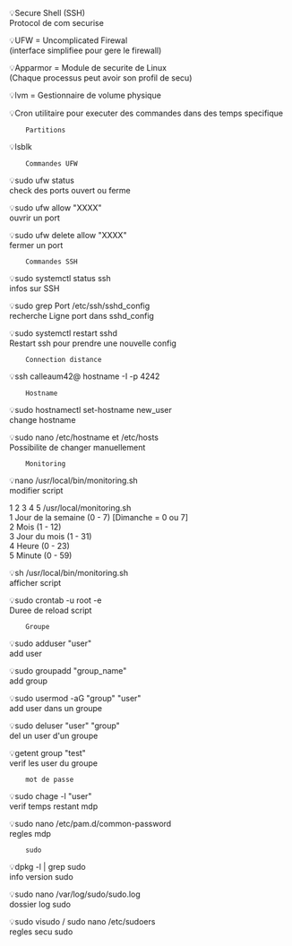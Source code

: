 :bulb:Secure Shell (SSH)  
Protocol de com securise  

:bulb:UFW = Uncomplicated Firewal  
(interface simplifiee pour gere le firewall)  

:bulb:Apparmor = Module de securite de Linux  
(Chaque processus peut avoir son profil de secu)  

:bulb:lvm = Gestionnaire de volume physique  

:bulb:Cron utilitaire pour executer des commandes dans des temps specifique   

		Partitions
:bulb:lsblk

		Commandes UFW
:bulb:sudo ufw status  
check des ports ouvert ou ferme

:bulb:sudo ufw allow "XXXX"  			
ouvrir un port

:bulb:sudo ufw delete allow "XXXX"  
fermer un port

		Commandes SSH
:bulb:sudo systemctl status ssh  
infos sur SSH  

:bulb:sudo grep Port /etc/ssh/sshd_config	  
recherche Ligne port dans sshd_config  

:bulb:sudo systemctl restart sshd              
Restart ssh pour prendre une nouvelle config  

		Connection distance
:bulb:ssh calleaum42@ hostname -I -p 4242  

		Hostname
:bulb:sudo hostnamectl set-hostname new_user  
change hostname  

:bulb:sudo nano /etc/hostname  et /etc/hosts  
Possibilite de changer manuellement  
		
		Monitoring
:bulb:nano /usr/local/bin/monitoring.sh  
modifier script  

1 2 3 4 5 /usr/local/monitoring.sh    
1 Jour de la semaine (0 - 7) [Dimanche = 0 ou 7]  
2 Mois (1 - 12)  
3 Jour du mois (1 - 31)  
4 Heure (0 - 23)  
5 Minute (0 - 59)  

:bulb:sh   /usr/local/bin/monitoring.sh  
afficher script  

:bulb:sudo crontab -u root -e  
Duree de reload script  



		Groupe
:bulb:sudo adduser "user"  
add user  

:bulb:sudo groupadd "group_name"  
add group  

:bulb:sudo usermod -aG "group" "user"  
add user dans un groupe  

:bulb:sudo deluser "user" "group"  		
del un user d'un groupe  

:bulb:getent group "test"  
verif les user du groupe  


		mot de passe
:bulb:sudo chage -l "user"  
verif temps restant mdp  

:bulb:sudo nano /etc/pam.d/common-password  
regles mdp  

		sudo
:bulb:dpkg -l | grep sudo  
info version sudo  

:bulb:sudo nano /var/log/sudo/sudo.log  
dossier log sudo  

:bulb:sudo visudo / sudo nano /etc/sudoers  
regles secu sudo  




